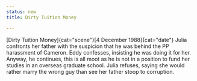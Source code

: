```yaml
---
status: new
title: Dirty Tuition Money

---
```

[Dirty Tuition Money]{cat="scene"}[4 December 1988]{cat="date"}  Julia confronts her father with the suspicion that he was behind the
PP harassment of Cameron. Eddy confesses, insisting he was doing it for
her. Anyway, he continues, this is all moot as he is not in a position
to fund her studies in an overseas graduate school. Julia refuses,
saying she would rather marry the wrong guy than see her father stoop to
corruption.
